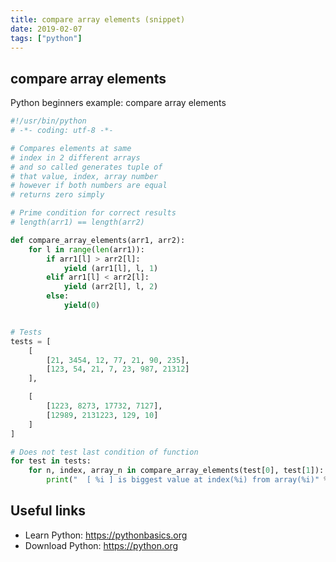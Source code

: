 ```yaml
---
title: compare array elements (snippet)
date: 2019-02-07
tags: ["python"]
---
```


## compare array elements

Python beginners example: compare array elements

```python
#!/usr/bin/python
# -*- coding: utf-8 -*-

# Compares elements at same 
# index in 2 different arrays
# and so called generates tuple of 
# that value, index, array number
# however if both numbers are equal
# returns zero simply

# Prime condition for correct results
# length(arr1) == length(arr2)

def compare_array_elements(arr1, arr2):
	for l in range(len(arr1)):
		if arr1[l] > arr2[l]:
			yield (arr1[l], l, 1)
		elif arr1[l] < arr2[l]:
			yield (arr2[l], l, 2)
		else:
			yield(0)


# Tests
tests = [
	[
		[21, 3454, 12, 77, 21, 90, 235],
		[123, 54, 21, 7, 23, 987, 21312]
	],

	[
		[1223, 8273, 17732, 7127],
		[12989, 2131223, 129, 10]
	]
]

# Does not test last condition of function
for test in tests:
	for n, index, array_n in compare_array_elements(test[0], test[1]):
		print("  [ %i ] is biggest value at index(%i) from array(%i)" %(n, index, array_n))


```

## Useful links

- Learn Python: https://pythonbasics.org
- Download Python: https://python.org
